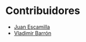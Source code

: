 # Contribuidores

- [Juan Escamilla](https://github.com/EscamillaJuan)
- [Vladimir Barrón](https://github.com/VlaterBarron)
